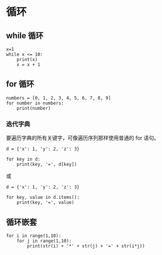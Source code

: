 # 循环

## while 循环

<div class="run"></div>

```python3
x=1
while x <= 10:
    print(x)
    x = x + 1
```

## for 循环

<div class="run"></div>

```python3
numbers = [0, 1, 2, 3, 4, 5, 6, 7, 8, 9]
for number in numbers:
    print(number)
```

### 迭代字典

要遍历字典的所有关键字，可像遍历序列那样使用普通的 for 语句。

<div class="run"></div>

```python3
d = {'x': 1, 'y': 2, 'z': 3}

for key in d:
    print(key, '=', d[key])
```

或

<div class="run"></div>

```python3
d = {'x': 1, 'y': 2, 'z': 3}

for key, value in d.items():
    print(key, '=', value)
```

## 循环嵌套

<div class="run"></div>

```python3
for i in range(1,10):
    for j in range(1,10):
        print(str(i) + '*' + str(j) + '=' + str(i*j))
```
